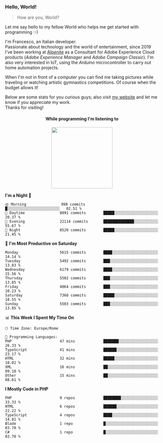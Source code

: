 ### Hello, World!

> How are you, World?

Let me say hello to my fellow World who helps me get started with programming :-)

I'm Francesco, an Italian developer.  
Passionate about technology and the world of entertainment, since 2019 I've been working at [Alpenite](https://www.alpenite.com) as a Consultant for Adobe Experience Cloud products (*Adobe Experience Manager* and *Adobe Campaign Classic*). I'm also very interested in IoT, using the *Arduino* microcontroller to carry out home automation projects.

When I'm not in front of a computer you can find me taking pictures while traveling or watching artistic gymnastics competitions. Of course when the budget allows it!

Below are some stats for you curious guys; also visit [my website](https://www.francescorega.eu) and let me know if you appreciate my work.  
Thanks for visiting!

<div align="center">
  <h4>While programming I'm listening to</h4>
  <a href="https://apps.francescorega.eu/now-playing/11147232609" target="_blank"><img src="https://apps.francescorega.eu/now-playing/11147232609" width="200"></a>
</div>

<!--START_SECTION:waka-->
**I'm a Night 🦉** 

```text
🌞 Morning                998 commits         █░░░░░░░░░░░░░░░░░░░░░░░░   02.51 % 
🌆 Daytime                8091 commits        █████░░░░░░░░░░░░░░░░░░░░   20.37 % 
🌃 Evening                22114 commits       ██████████████░░░░░░░░░░░   55.67 % 
🌙 Night                  8520 commits        █████░░░░░░░░░░░░░░░░░░░░   21.45 % 
```
📅 **I'm Most Productive on Saturday** 

```text
Monday                   5615 commits        ████░░░░░░░░░░░░░░░░░░░░░   14.14 % 
Tuesday                  5492 commits        ███░░░░░░░░░░░░░░░░░░░░░░   13.83 % 
Wednesday                6179 commits        ████░░░░░░░░░░░░░░░░░░░░░   15.56 % 
Thursday                 5502 commits        ███░░░░░░░░░░░░░░░░░░░░░░   13.85 % 
Friday                   4064 commits        ███░░░░░░░░░░░░░░░░░░░░░░   10.23 % 
Saturday                 7368 commits        █████░░░░░░░░░░░░░░░░░░░░   18.55 % 
Sunday                   5503 commits        ███░░░░░░░░░░░░░░░░░░░░░░   13.85 % 
```


📊 **This Week I Spent My Time On** 

```text
🕑︎ Time Zone: Europe/Rome

💬 Programming Languages: 
PHP                      47 mins             ███████░░░░░░░░░░░░░░░░░░   26.33 % 
TypeScript               41 mins             ██████░░░░░░░░░░░░░░░░░░░   23.17 % 
HTML                     32 mins             █████░░░░░░░░░░░░░░░░░░░░   18.02 % 
XML                      16 mins             ██░░░░░░░░░░░░░░░░░░░░░░░   09.10 % 
Other                    15 mins             ██░░░░░░░░░░░░░░░░░░░░░░░   08.61 % 
```

**I Mostly Code in PHP** 

```text
PHP                      9 repos             ████████░░░░░░░░░░░░░░░░░   33.33 % 
HTML                     6 repos             ██████░░░░░░░░░░░░░░░░░░░   22.22 % 
TypeScript               4 repos             ████░░░░░░░░░░░░░░░░░░░░░   14.81 % 
Blade                    1 repo              █░░░░░░░░░░░░░░░░░░░░░░░░   03.70 % 
C#                       1 repo              █░░░░░░░░░░░░░░░░░░░░░░░░   03.70 % 
```




<!--END_SECTION:waka-->
